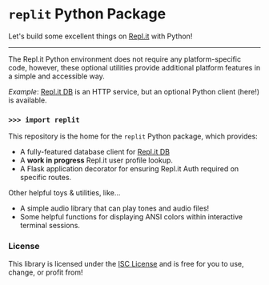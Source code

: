 # `replit` Python Package

Let's build some excellent things on [Repl.it](https://repl.it) with Python!

---------------------


The Repl.it Python environment does not require any platform-specific code, however, these optional utilities provide additional platform features in a simple and accessible way.

*Example*: [Repl.it DB](https://docs.repl.it/misc/database) is an HTTP service, but an optional Python client (here!) is available.


### `>>> import replit`

This repository is the home for the `replit` Python package, which provides:

- A fully-featured database client for [Repl.it DB](https://docs.repl.it/misc/database)
- A **work in progress** Repl.it user profile lookup.
- A Flask application decorator for ensuring Repl.it Auth required on specific routes.

Other helpful toys & utilities, like...

- A simple audio library that can play tones and audio files!
- Some helpful functions for displaying ANSI colors within interactive terminal sessions.

### License

This library is licensed under the [ISC License](https://en.wikipedia.org/wiki/ISC_license) and is free for you to use, change, or profit from!
